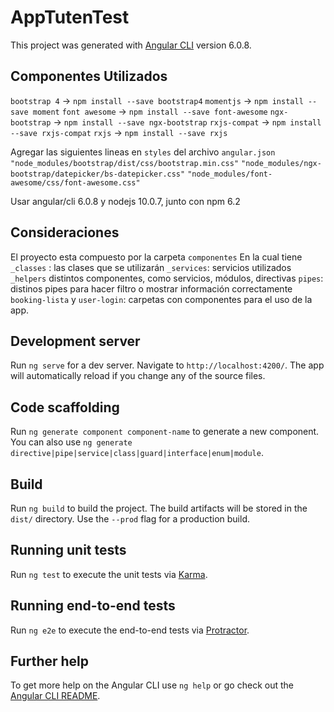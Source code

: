 # AppTutenTest

This project was generated with [Angular CLI](https://github.com/angular/angular-cli) version 6.0.8.

## Componentes Utilizados

`bootstrap 4` -> `npm install --save bootstrap4`
`momentjs` -> `npm install --save moment`
`font awesome` -> `npm install --save font-awesome`
`ngx-bootstrap` -> `npm install --save ngx-bootstrap`
`rxjs-compat` -> `npm install --save rxjs-compat`
`rxjs` -> `npm install --save rxjs`

Agregar las siguientes lineas en `styles` del archivo `angular.json`
`"node_modules/bootstrap/dist/css/bootstrap.min.css"`
`"node_modules/ngx-bootstrap/datepicker/bs-datepicker.css"`
`"node_modules/font-awesome/css/font-awesome.css"`

Usar angular/cli 6.0.8 y nodejs 10.0.7, junto con npm 6.2

## Consideraciones

El proyecto esta compuesto por la carpeta `componentes`
En la cual tiene `_classes` : las clases que se utilizarán
`_services`: servicios utilizados
`_helpers` distintos componentes, como servicios, módulos, directivas
`pipes`: distinos pipes para hacer filtro o mostrar información correctamente
`booking-lista` y `user-login`: carpetas con componentes para el uso de la app.


## Development server

Run `ng serve` for a dev server. Navigate to `http://localhost:4200/`. The app will automatically reload if you change any of the source files.

## Code scaffolding

Run `ng generate component component-name` to generate a new component. You can also use `ng generate directive|pipe|service|class|guard|interface|enum|module`.

## Build

Run `ng build` to build the project. The build artifacts will be stored in the `dist/` directory. Use the `--prod` flag for a production build.

## Running unit tests

Run `ng test` to execute the unit tests via [Karma](https://karma-runner.github.io).

## Running end-to-end tests

Run `ng e2e` to execute the end-to-end tests via [Protractor](http://www.protractortest.org/).

## Further help

To get more help on the Angular CLI use `ng help` or go check out the [Angular CLI README](https://github.com/angular/angular-cli/blob/master/README.md).
